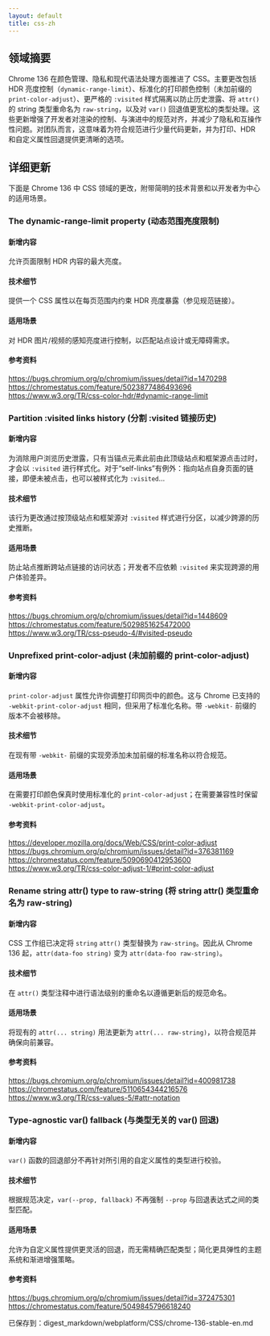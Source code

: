 ```yaml
---
layout: default
title: css-zh
---
```


## 领域摘要

Chrome 136 在颜色管理、隐私和现代语法处理方面推进了 CSS。主要更改包括 HDR 亮度控制（`dynamic-range-limit`）、标准化的打印颜色控制（未加前缀的 `print-color-adjust`）、更严格的 `:visited` 样式隔离以防止历史泄露、将 `attr()` 的 string 类型重命名为 `raw-string`，以及对 `var()` 回退值更宽松的类型处理。这些更新增强了开发者对渲染的控制、与演进中的规范对齐，并减少了隐私和互操作性问题。对团队而言，这意味着为符合规范进行少量代码更新，并为打印、HDR 和自定义属性回退提供更清晰的选项。

## 详细更新

下面是 Chrome 136 中 CSS 领域的更改，附带简明的技术背景和以开发者为中心的适用场景。

### The dynamic-range-limit property (动态范围亮度限制)

#### 新增内容
允许页面限制 HDR 内容的最大亮度。

#### 技术细节
提供一个 CSS 属性以在每页范围内约束 HDR 亮度暴露（参见规范链接）。

#### 适用场景
对 HDR 图片/视频的感知亮度进行控制，以匹配站点设计或无障碍需求。

#### 参考资料
https://bugs.chromium.org/p/chromium/issues/detail?id=1470298  
https://chromestatus.com/feature/5023877486493696  
https://www.w3.org/TR/css-color-hdr/#dynamic-range-limit

### Partition :visited links history (分割 :visited 链接历史)

#### 新增内容
为消除用户浏览历史泄露，只有当锚点元素此前由此顶级站点和框架源点击过时，才会以 `:visited` 进行样式化。对于“self-links”有例外：指向站点自身页面的链接，即便未被点击，也可以被样式化为 `:visited`…

#### 技术细节
该行为更改通过按顶级站点和框架源对 `:visited` 样式进行分区，以减少跨源的历史推断。

#### 适用场景
防止站点推断跨站点链接的访问状态；开发者不应依赖 `:visited` 来实现跨源的用户体验差异。

#### 参考资料
https://bugs.chromium.org/p/chromium/issues/detail?id=1448609  
https://chromestatus.com/feature/5029851625472000  
https://www.w3.org/TR/css-pseudo-4/#visited-pseudo

### Unprefixed print-color-adjust (未加前缀的 print-color-adjust)

#### 新增内容
`print-color-adjust` 属性允许你调整打印网页中的颜色。这与 Chrome 已支持的 `-webkit-print-color-adjust` 相同，但采用了标准化名称。带 `-webkit-` 前缀的版本不会被移除。

#### 技术细节
在现有带 `-webkit-` 前缀的实现旁添加未加前缀的标准名称以符合规范。

#### 适用场景
在需要打印颜色保真时使用标准化的 `print-color-adjust`；在需要兼容性时保留 `-webkit-print-color-adjust`。

#### 参考资料
https://developer.mozilla.org/docs/Web/CSS/print-color-adjust  
https://bugs.chromium.org/p/chromium/issues/detail?id=376381169  
https://chromestatus.com/feature/5090690412953600  
https://www.w3.org/TR/css-color-adjust-1/#print-color-adjust

### Rename string attr() type to raw-string (将 string attr() 类型重命名为 raw-string)

#### 新增内容
CSS 工作组已决定将 `string` `attr()` 类型替换为 `raw-string`。因此从 Chrome 136 起，`attr(data-foo string)` 变为 `attr(data-foo raw-string)`。

#### 技术细节
在 `attr()` 类型注释中进行语法级别的重命名以遵循更新后的规范命名。

#### 适用场景
将现有的 `attr(... string)` 用法更新为 `attr(... raw-string)`，以符合规范并确保向前兼容。

#### 参考资料
https://bugs.chromium.org/p/chromium/issues/detail?id=400981738  
https://chromestatus.com/feature/5110654344216576  
https://www.w3.org/TR/css-values-5/#attr-notation

### Type-agnostic var() fallback (与类型无关的 var() 回退)

#### 新增内容
`var()` 函数的回退部分不再针对所引用的自定义属性的类型进行校验。

#### 技术细节
根据规范决定，`var(--prop, fallback)` 不再强制 `--prop` 与回退表达式之间的类型匹配。

#### 适用场景
允许为自定义属性提供更灵活的回退，而无需精确匹配类型；简化更具弹性的主题系统和渐进增强策略。

#### 参考资料
https://bugs.chromium.org/p/chromium/issues/detail?id=372475301  
https://chromestatus.com/feature/5049845796618240

已保存到：digest_markdown/webplatform/CSS/chrome-136-stable-en.md
